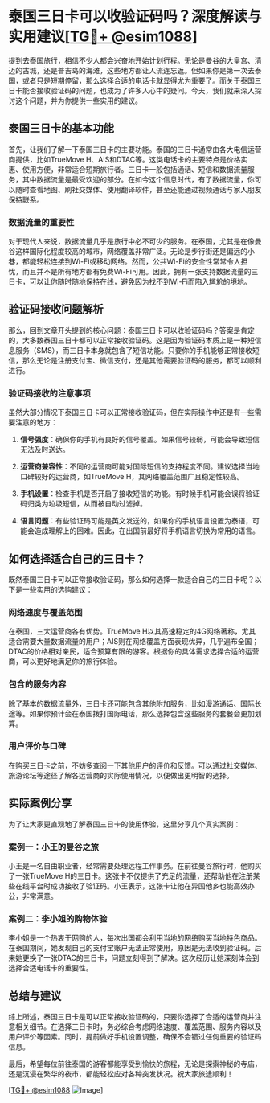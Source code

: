 # 泰国三日卡可以收验证码吗？深度解读与实用建议[[TG💪+ @esim1088](https://t.me/s/esim1088)]

提到去泰国旅行，相信不少人都会兴奋地开始计划行程。无论是曼谷的大皇宫、清迈的古城，还是普吉岛的海滩，这些地方都让人流连忘返。但如果你是第一次去泰国，或者只是短期停留，那么选择合适的电话卡就显得尤为重要了。而关于泰国三日卡能否接收验证码的问题，也成为了许多人心中的疑问。今天，我们就来深入探讨这个问题，并为你提供一些实用的建议。

## 泰国三日卡的基本功能

首先，让我们了解一下泰国三日卡的主要功能。泰国的三日卡通常由各大电信运营商提供，比如TrueMove H、AIS和DTAC等。这类电话卡的主要特点是价格实惠、使用方便，非常适合短期旅行者。三日卡一般包括通话、短信和数据流量服务，其中数据流量是最受欢迎的部分。在如今这个信息时代，有了数据流量，你可以随时查看地图、刷社交媒体、使用翻译软件，甚至还能通过视频通话与家人朋友保持联系。

### 数据流量的重要性

对于现代人来说，数据流量几乎是旅行中必不可少的服务。在泰国，尤其是在像曼谷这样国际化程度较高的城市，网络覆盖非常广泛。无论是步行街还是偏远的小巷，都能轻松连接到Wi-Fi或移动网络。然而，公共Wi-Fi的安全性常常令人担忧，而且并不是所有地方都有免费Wi-Fi可用。因此，拥有一张支持数据流量的三日卡，可以让你随时随地保持在线，避免因为找不到Wi-Fi而陷入尴尬的境地。

## 验证码接收问题解析

那么，回到文章开头提到的核心问题：泰国三日卡可以收验证码吗？答案是肯定的，大多数泰国三日卡都可以正常接收验证码。这是因为验证码本质上是一种短信息服务（SMS），而三日卡本身就包含了短信功能。只要你的手机能够正常接收短信，那么无论是注册支付宝、微信支付，还是其他需要验证码的服务，都可以顺利进行。

### 验证码接收的注意事项

虽然大部分情况下泰国三日卡可以正常接收验证码，但在实际操作中还是有一些需要注意的地方：

1. **信号强度**：确保你的手机有良好的信号覆盖。如果信号较弱，可能会导致短信无法及时送达。
   
2. **运营商兼容性**：不同的运营商可能对国际短信的支持程度不同。建议选择当地口碑较好的运营商，如TrueMove H，其网络覆盖范围广且稳定性较高。

3. **手机设置**：检查手机是否开启了接收短信的功能。有时候手机可能会误将验证码归类为垃圾短信，从而被自动过滤掉。

4. **语言问题**：有些验证码可能是英文发送的，如果你的手机语言设置为泰语，可能会造成理解上的困难。因此，在出国前最好将手机语言切换为常用的语言。

## 如何选择适合自己的三日卡？

既然泰国三日卡可以正常接收验证码，那么如何选择一款适合自己的三日卡呢？以下是一些实用的选购建议：

### 网络速度与覆盖范围

在泰国，三大运营商各有优势。TrueMove H以其高速稳定的4G网络著称，尤其适合需要大量数据流量的用户；AIS则在网络覆盖方面表现优异，几乎遍布全国；DTAC的价格相对亲民，适合预算有限的游客。根据你的具体需求选择合适的运营商，可以更好地满足你的旅行体验。

### 包含的服务内容

除了基本的数据流量外，三日卡还可能包含其他附加服务，比如漫游通话、国际长途等。如果你预计会在泰国拨打国际电话，那么选择包含这些服务的套餐会更加划算。

### 用户评价与口碑

在购买三日卡之前，不妨多查阅一下其他用户的评价和反馈。可以通过社交媒体、旅游论坛等途径了解各运营商的实际使用情况，以便做出更明智的选择。

## 实际案例分享

为了让大家更直观地了解泰国三日卡的使用体验，这里分享几个真实案例：

### 案例一：小王的曼谷之旅

小王是一名自由职业者，经常需要处理远程工作事务。在前往曼谷旅行时，他购买了一张TrueMove H的三日卡。这张卡不仅提供了充足的流量，还帮助他在注册某些在线平台时成功接收了验证码。小王表示，这张卡让他在异国他乡也能高效办公，非常满意。

### 案例二：李小姐的购物体验

李小姐是一个热衷于网购的人，每次出国都会利用当地的网络购买当地特色商品。在泰国期间，她发现自己的支付宝账户无法正常使用，原因是无法收到验证码。后来她更换了一张DTAC的三日卡，问题立刻得到了解决。这次经历让她深刻体会到选择合适电话卡的重要性。

## 总结与建议

综上所述，泰国三日卡是可以正常接收验证码的，只要你选择了合适的运营商并注意相关细节。在选择三日卡时，务必综合考虑网络速度、覆盖范围、服务内容以及用户评价等因素。同时，提前做好手机设置调整，确保不会错过任何重要的验证码信息。

最后，希望每位前往泰国的游客都能享受到愉快的旅程，无论是探索神秘的寺庙，还是沉浸在繁华的夜市，都能轻松应对各种突发状况。祝大家旅途顺利！

[[TG💪+ @esim1088](https://t.me/s/esim1088) ![Image](https://i.postimg.cc/4NQfJmqS/Snipaste-2025-05-13-00-14-12.png)]